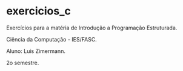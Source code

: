 # exercicios_c

Exercícios para a matéria de Introdução a Programação Estruturada.

Ciência da Computação - IES/FASC.

Aluno: Luis Zimermann.

2o semestre.
